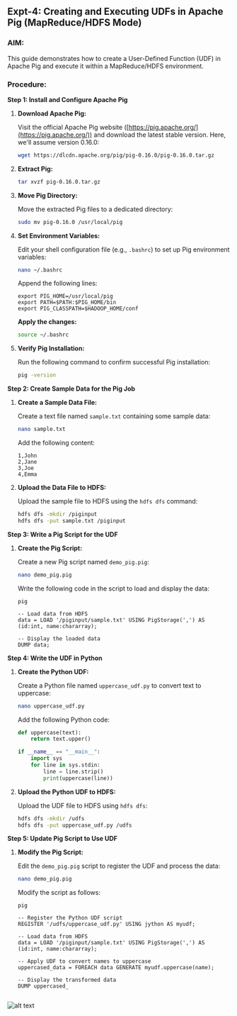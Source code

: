## Expt-4: Creating and Executing UDFs in Apache Pig (MapReduce/HDFS Mode)

### AIM:

This guide demonstrates how to create a User-Defined Function (UDF) in Apache Pig and execute it within a MapReduce/HDFS environment.

### Procedure:

**Step 1: Install and Configure Apache Pig**

1. **Download Apache Pig:**

   Visit the official Apache Pig website ([https://pig.apache.org/](https://pig.apache.org/)) and download the latest stable version. Here, we'll assume version 0.16.0:

   ```bash
   wget https://dlcdn.apache.org/pig/pig-0.16.0/pig-0.16.0.tar.gz
   ```

2. **Extract Pig:**

   ```bash
   tar xvzf pig-0.16.0.tar.gz
   ```

3. **Move Pig Directory:**

   Move the extracted Pig files to a dedicated directory:

   ```bash
   sudo mv pig-0.16.0 /usr/local/pig
   ```

4. **Set Environment Variables:**

   Edit your shell configuration file (e.g., `.bashrc`) to set up Pig environment variables:

   ```bash
   nano ~/.bashrc
   ```

   Append the following lines:

   ```
   export PIG_HOME=/usr/local/pig
   export PATH=$PATH:$PIG_HOME/bin
   export PIG_CLASSPATH=$HADOOP_HOME/conf
   ```

   **Apply the changes:**

   ```bash
   source ~/.bashrc
   ```

5. **Verify Pig Installation:**

   Run the following command to confirm successful Pig installation:

   ```bash
   pig -version
   ```

**Step 2: Create Sample Data for the Pig Job**

1. **Create a Sample Data File:**

   Create a text file named `sample.txt` containing some sample data:

   ```bash
   nano sample.txt
   ```

   Add the following content:

   ```
   1,John
   2,Jane
   3,Joe
   4,Emma
   ```

2. **Upload the Data File to HDFS:**

   Upload the sample file to HDFS using the `hdfs dfs` command:

   ```bash
   hdfs dfs -mkdir /piginput
   hdfs dfs -put sample.txt /piginput
   ```

**Step 3: Write a Pig Script for the UDF**

1. **Create the Pig Script:**

   Create a new Pig script named `demo_pig.pig`:

   ```bash
   nano demo_pig.pig
   ```

   Write the following code in the script to load and display the data:

   ```pig
   pig

   -- Load data from HDFS
   data = LOAD '/piginput/sample.txt' USING PigStorage(',') AS (id:int, name:chararray);

   -- Display the loaded data
   DUMP data;
   ```

**Step 4: Write the UDF in Python**

1. **Create the Python UDF:**

   Create a Python file named `uppercase_udf.py` to convert text to uppercase:

   ```bash
   nano uppercase_udf.py
   ```

   Add the following Python code:

   ```python
   def uppercase(text):
       return text.upper()

   if __name__ == "__main__":
       import sys
       for line in sys.stdin:
           line = line.strip()
           print(uppercase(line))
   ```

2. **Upload the Python UDF to HDFS:**

   Upload the UDF file to HDFS using `hdfs dfs`:

   ```bash
   hdfs dfs -mkdir /udfs
   hdfs dfs -put uppercase_udf.py /udfs
   ```

**Step 5: Update Pig Script to Use UDF**

1. **Modify the Pig Script:**

   Edit the `demo_pig.pig` script to register the UDF and process the data:

   ```bash
   nano demo_pig.pig
   ```

   Modify the script as follows:

   ```pig
   pig

   -- Register the Python UDF script
   REGISTER '/udfs/uppercase_udf.py' USING jython AS myudf;

   -- Load data from HDFS
   data = LOAD '/piginput/sample.txt' USING PigStorage(',') AS (id:int, name:chararray);

   -- Apply UDF to convert names to uppercase
   uppercased_data = FOREACH data GENERATE myudf.uppercase(name);

   -- Display the transformed data
   DUMP uppercased_


![alt text](image.png)